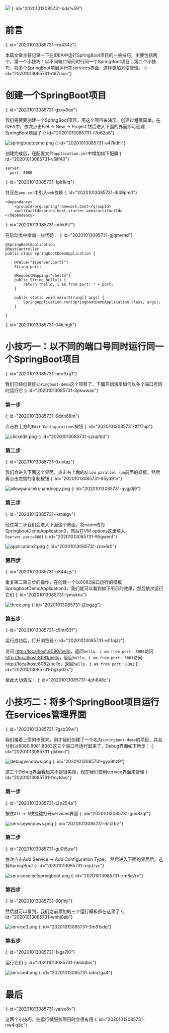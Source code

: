 ![](https://b3logfile.com/bing/20200511.jpg?imageView2/1/w/960/h/540/interlace/1/q/100)
{: id="20201013085731-bdsfv59"}

# 前言
{: id="20201013085731-rre434z"}

本篇文章主要记录一下在IDEA中运行SpringBoot项目的一些技巧，主要包括两个，第一个小技巧：以不同端口号同时行同一个SpringBoot项目；第二个小技巧，将多个SpringBoot项目运行在services界面，这样更加方便管理。
{: id="20201013085731-d67rauc"}

# 创建一个SpringBoot项目
{: id="20201013085731-gsxy8qe"}

我们需要要创建一个SpringBoot项目，用这个项目来演示。创建过程很简单，在IDEA中，依次点击Fiel -> New -> Project 然后进入下面的界面即可创建SpringBoot项目了
{: id="20201013085731-f7b62p8"}

![springbootdemo.png](https://b3logfile.com/file/2020/10/springbootdemo-76ed42b2.png)
{: id="20201013085731-a47kdhi"}

创建完成后，在配置文件`application.yml`中增加如下配置
{: id="20201013085731-v5ilf40"}

```
server:
  port: 8080
```
{: id="20201013085731-1pk1klq"}

并且在`pom.xml`中引入`web`依赖
{: id="20201013085731-4l49pm0"}

```
<dependency>
    <groupId>org.springframework.boot</groupId>
    <artifactId>spring-boot-starter-web</artifactId>
</dependency>
```
{: id="20201013085731-or5k9l7"}

在启动类中增加一些代码：
{: id="20201013085731-gjqmvmd"}

```
@SpringBootApplication
@RestController
public class SpringbootDemoApplication {

    @Value("${server.port}")
    String port;

    @RequestMapping("/hello")
    public String hello() {
        return "hello, i am from port: " + port;
    }

    public static void main(String[] args) {
        SpringApplication.run(SpringbootDemoApplication.class, args);
    }

}
```
{: id="20201013085731-04lchgk"}

# 小技巧一：以不同的端口号同时运行同一个SpringBoot项目
{: id="20201013085731-nmr3xg1"}

我们已经创建好`springboot-demo`这个项目了，下面开始演示如何以多个端口号同时运行它
{: id="20201013085731-3pkwwao"}

### 第一步
{: id="20201013085731-6dnn68m"}

点击右上方的`Edit Configurations`按钮
{: id="20201013085731-tf1f7up"}

![clickedit.png](https://b3logfile.com/file/2020/10/clickedit-9381db60.png)
{: id="20201013085731-szupfdd"}

### 第二步
{: id="20201013085731-0xivtaz"}

我们会进入下面这个界面，点击右上角的`Allow parallel run`前面的框框，然后再点击左侧的复制按钮
{: id="20201013085731-95yd91n"}

![allowparallelrunandcopy.png](https://b3logfile.com/file/2020/10/allowparallelrunandcopy-915e2fa4.png)
{: id="20201013085731-qvgj0j9"}

### 第三步
{: id="20201013085731-lkmalgv"}

经过第二步我们会进入下面这个界面，将name改为SpringbootDemoApplication2，然后在VM options这里填入`-Dserver.port=8081`
{: id="20201013085731-95gwen1"}

![application2.png](https://b3logfile.com/file/2020/10/application2-f8e1b310.png)
{: id="20201013085731-zotx6r0"}

### 第四步
{: id="20201013085731-h844zjs"}

重复第二第三步的操作，在创建一个以8082端口运行的模板SpringbootDemoApplication3，我们就可以看到如下所示的效果，然后依次运行它们
{: id="20201013085731-lymuknx"}

![three.png](https://b3logfile.com/file/2020/10/three-3d896ea7.png)
{: id="20201013085731-j2logzg"}

### 第五步
{: id="20201013085731-c5mr83f"}

运行成功后，打开浏览器
{: id="20201013085731-e01ojzz"}

访问 [http://localhost:8080/hello](http://localhost:8080/hello)，返回`hello, i am from port: 8080`访问 [http://localhost:8081/hello](http://localhost:8081/hello)，返回`hello, i am from port: 8081`访问 [http://localhost:8082/hello](http://localhost:8082/hello)，返回`hello, i am from port: 8082`
{: id="20201013085731-bgky0zk"}

至此大功告成！
{: id="20201013085731-4ph848z"}

# 小技巧二：将多个SpringBoot项目运行在services管理界面
{: id="20201013085731-7gsb39w"}

我们接着上面的步骤来，刚才我们创建了一个名为`springboot-demo`的项目，并且分别以8080,8081,8083这三个端口号运行起来了，Debug界面如下所示：
{: id="20201013085731-pkbxoil"}

![debugwindows.png](https://b3logfile.com/file/2020/10/debugwindows-40baeb5d.png)
{: id="20201013085731-gya9hz9"}

这三个Debug界面看起来不是很美观，现在我们使用service界面来管理
{: id="20201013085731-fmvldvo"}

### 第一步
{: id="20201013085731-t2p254a"}

按住`Alt + 8`快捷键打开services界面
{: id="20201013085731-guv8zqf"}

![servicewindows.png](https://b3logfile.com/file/2020/10/servicewindows-16f48e95.png)
{: id="20201013085731-ibh2frz"}

### 第二步
{: id="20201013085731-gu0t5uw"}

依次点击Add Service -> Add Configuration Type， 然后进入下面的界面后，选择SpringBoot
{: id="20201013085731-xnjdzvc"}

![serviceselectspringboot.png](https://b3logfile.com/file/2020/10/serviceselectspringboot-1d23bb49.png)
{: id="20201013085731-zm8e7rx"}

### 第四步
{: id="20201013085731-60j1nji"}

然后就可以看到，我们之前添加的三个运行模板都在这里了
{: id="20201013085731-wnhj0ab"}

![service3.png](https://b3logfile.com/file/2020/10/service3-d79936f5.png)
{: id="20201013085731-3m81sdq"}

### 第五步
{: id="20201013085731-1xga7l0"}

运行它们
{: id="20201013085731-h6ok4bs"}

![service4.png](https://b3logfile.com/file/2020/10/service4-350b2944.png)
{: id="20201013085731-udmzga4"}

# 最后
{: id="20201013085731-yaise8v"}

这两个小技巧，在运行微服务项目时会很有用
{: id="20201013085731-nw4iq8c"}
